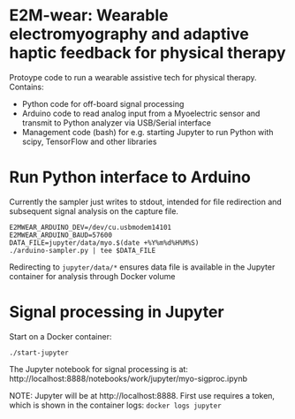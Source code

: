 # E2M-wear: Wearable electromyography and adaptive haptic feedback for physical therapy

Protoype code to run a wearable assistive tech for physical therapy. Contains:

* Python code for off-board signal processing
* Arduino code to read analog input from a Myoelectric sensor and transmit to Python analyzer via USB/Serial interface
* Management code (bash) for e.g. starting Jupyter to run Python with scipy, TensorFlow and other libraries

# Run Python interface to Arduino

Currently the sampler just writes to stdout, intended for file redirection and subsequent signal analysis on the capture file.

```
E2MWEAR_ARDUINO_DEV=/dev/cu.usbmodem14101
E2MWEAR_ARDUINO_BAUD=57600
DATA_FILE=jupyter/data/myo.$(date +%Y%m%d%H%M%S)
./arduino-sampler.py | tee $DATA_FILE
```

Redirecting to `jupyter/data/*` ensures data file is available in the Jupyter container for analysis through Docker volume

# Signal processing in Jupyter

Start on a Docker container:

```
./start-jupyter
```

The Jupyter notebook for signal processing is at: 
http://localhost:8888/notebooks/work/jupyter/myo-sigproc.ipynb

NOTE: Jupyter will be at http://localhost:8888. First use requires a token, which is shown in the container logs: `docker logs jupyter`
 
 